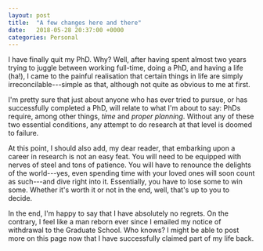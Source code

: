 ```yaml
---
layout: post
title:  "A few changes here and there"
date:   2018-05-28 20:37:00 +0000
categories: Personal
---
```


<!--<div class="overflow">
<img src="https://pgalatis.github.io/images/KTM.jpg" title="KTM">
</div>-->

I have finally quit my PhD. Why? Well, after having spent almost two years trying to juggle between working full-time, doing a PhD, and having a life (ha!), I came to the painful realisation that certain things in life are simply irreconcilable---simple as that, although not quite as obvious to me at first. 

I'm pretty sure that just about anyone who has ever tried to pursue, or has successfully completed a PhD, will relate to what I'm about to say: PhDs require, among other things, *time* and *proper planning*. Without any of these two essential conditions, any attempt to do research at that level is doomed to failure.  

At this point, I should also add, my dear reader, that embarking upon a career in research is not an easy feat. You will need to be equipped with nerves of steel and tons of patience. You will have to renounce the delights of the world---yes, even spending time with your loved ones will soon count as such---and dive right into it. Essentially, you have to lose some to win some. Whether it's worth it or not in the end, well, that's up to you to decide.  

In the end, I'm happy to say that I have absolutely no regrets. On the contrary, I feel like a man reborn ever since I emailed my notice of withdrawal to the Graduate School. Who knows? I might be able to post more on this page now that I have successfully claimed part of my life back.  
